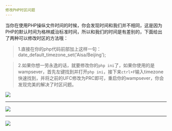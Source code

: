 ```yaml
---
修改PHP时区问题
---
```

当你在使用PHP操纵文件时间的时候，你会发现时间和我们并不相同，这是因为PHP的默认时间为格林威治标准时间，所以和我们的时间是有差别的，下面给出了两种可以修改时区的方法哦：

>1.直接在你的php代码前部加上这样一句：
>date_default_timezone_set('Aisa/Beijing');

>2.如果你想一劳永逸的话，就要修改你的`php ini`了，如果你使用的是wampsever，首先左键找到并打开`php ini`，接下来`ctrl+F`输入timezone快速找到，并将之前的UFC修改为PRC即可，重启你的wampsever，你会发现完美的解决了时区问题。

![](http://i.imgur.com/tcv3qso.jpg)

----------

![](http://i.imgur.com/7Vn9hpL.jpg)

----------
![](http://i.imgur.com/peTZowA.jpg)

